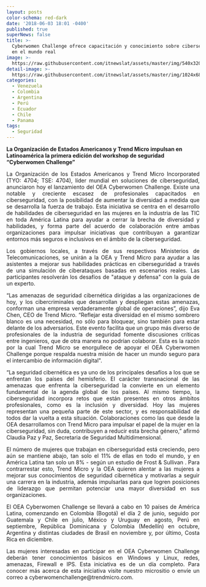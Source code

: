 ```yaml
---
layout: posts
color-schema: red-dark
date: '2018-06-03 18:01 -0400'
published: true
superNews: false
title: >-
  Cyberwomen Challenge ofrece capacitación y conocimiento sobre ciberseguridad
  en el mundo real
image: >-
  https://raw.githubusercontent.com/itnewslat/assets/master/img/540x320/Cyberwoman-p.jpg
detail-image: >-
  https://raw.githubusercontent.com/itnewslat/assets/master/img/1024x680/Cyberwoman-g.jpg
categories:
  - Venezuela
  - Colombia
  - Argentina
  - Perú
  - Ecuador
  - Chile
  - Panama
tags:
  - Seguridad
---
```

**La Organización de Estados Americanos y Trend Micro impulsan en Latinoamérica la primera edición del workshop de seguridad “Cyberwomen Challenge”**

<p style="text-align: justify;">La Organización de los Estados Americanos y Trend Micro Incorporated (TYO: 4704; TSE: 4704), líder mundial en soluciones de ciberseguridad, anunciaron hoy el lanzamiento del OEA Cyberwomen Challenge. Existe una notable y creciente escasez de profesionales capacitados en ciberseguridad, con la posibilidad de aumentar la diversidad a medida que se desarrolla la fuerza de trabajo. Esta iniciativa se centra en el desarrollo de habilidades de ciberseguridad en las mujeres en la industria de las TIC en toda América Latina para ayudar a cerrar la brecha de diversidad y habilidades, y forma parte del acuerdo de colaboración entre ambas organizaciones para impulsar iniciativas que contribuyan a garantizar entornos más seguros e inclusivos en el ámbito de la ciberseguridad.</p>

<p style="text-align: justify;">Los gobiernos locales, a través de sus respectivos Ministerios de Telecomunicaciones, se unirán a la OEA y Trend Micro para ayudar a las asistentes a mejorar sus habilidades prácticas en ciberseguridad a través de una simulación de ciberataques basadas en escenarios reales. Las participantes resolverán los desafíos de "ataque y defensa" con la guía de un experto.</p>

<p style="text-align: justify;">“Las amenazas de seguridad cibernética dirigidas a las organizaciones de hoy, y los cibercriminales que desarrollan y despliegan estas amenazas, conforman una empresa verdaderamente global de operaciones”, dijo Eva Chen, CEO de Trend Micro. “Reflejar esta diversidad en el mismo sombrero blanco es una necesidad, no sólo para bloquear, sino también para estar delante de los adversarios. Este evento facilita que un grupo más diverso de profesionales de la industria de seguridad fomente discusiones críticas entre ingenieros, que de otra manera no podrían colaborar. Esta es la razón por la cual Trend Micro se enorgullece de apoyar el OEA Cyberwomen Challenge porque respalda nuestra misión de hacer un mundo seguro para el intercambio de información digital".</p>

<p style="text-align: justify;">“La seguridad cibernética es ya uno de los principales desafíos a los que se enfrentan los países del hemisferio. El carácter transnacional de las amenazas que enfrenta la ciberseguridad la convierte en un elemento fundamental de la agenda global de los países. Al mismo tiempo, la ciberseguridad incorpora retos que están presentes en otros ámbitos profesionales, como es la inclusión y diversidad. Hoy las mujeres representan una pequeña parte de este sector, y es responsabilidad de todos dar la vuelta a esta situación. Colaboraciones como las que desde la OEA desarrollamos con Trend Micro para impulsar el papel de la mujer en la ciberseguridad, sin duda, contribuyen a reducir esta brecha género,” afirmó Claudia Paz y Paz, Secretaria de Seguridad Multidimensional.</p>

<p style="text-align: justify;">El número de mujeres que trabajan en ciberseguridad está creciendo, pero aún se mantiene abajo, tan solo el 11% de ellas en todo el mundo, y en América Latina tan solo un 8% - según un estudio de Frost & Sullivan . Para contrarrestar esto, Trend Micro y la OEA quieren alentar a las mujeres a mejorar sus conocimientos de seguridad cibernética y motivarlas a seguir una carrera en la industria, además impulsarlas para que logren posiciones de liderazgo que permitan potenciar una mayor diversidad en sus organizaciones.</p>

<p style="text-align: justify;">El OEA Cyberwomen Challenge se llevará a cabo en 10 países de América Latina, comenzando en Colombia (Bogotá) el día 2 de junio, seguido por Guatemala y Chile en julio, México y Uruguay en agosto, Perú en septiembre, República Dominicana y Colombia (Medellín) en octubre, Argentina y distintas ciudades de Brasil en noviembre y, por último, Costa Rica en diciembre.</p> 

<p style="text-align: justify;">Las mujeres interesadas en participar en el OEA Cyberwomen Challenge deberán tener conocimientos básicos en Windows y Linux, redes, amenazas, Firewall e IPS. Esta iniciativa es de un día completo. Para conocer más acerca de esta iniciativa visite nuestro micrositio o envíe un correo a cyberwomenchallenge@trendmicro.com.</p> 

